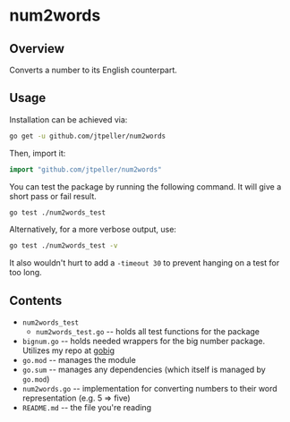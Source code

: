 # num2words

## Overview

Converts a number to its English counterpart.

## Usage

Installation can be achieved via:

```sh
go get -u github.com/jtpeller/num2words
```

Then, import it:

```go
import "github.com/jtpeller/num2words"
```

You can test the package by running the following command. It will give a short pass or fail result.

```sh
go test ./num2words_test
```

Alternatively, for a more verbose output, use:

```sh
go test ./num2words_test -v
```

It also wouldn't hurt to add a `-timeout 30` to prevent hanging on a test for too long.

## Contents

- `num2words_test`
  - `num2words_test.go` -- holds all test functions for the package
- `bignum.go` -- holds needed wrappers for the big number package. Utilizes my repo at [gobig](https://github.com/jtpeller/gobig)
- `go.mod` -- manages the module
- `go.sum` -- manages any dependencies (which itself is managed by `go.mod`)
- `num2words.go` -- implementation for converting numbers to their word representation (e.g. 5 => five)
- `README.md` -- the file you're reading
